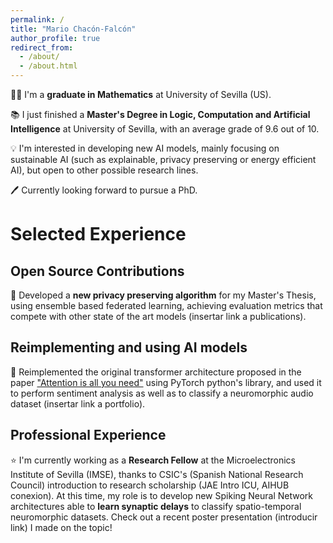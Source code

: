 ```yaml
---
permalink: /
title: "Mario Chacón-Falcón"
author_profile: true
redirect_from: 
  - /about/
  - /about.html
---
```


👨‍🎓 I'm a **graduate in Mathematics** at University of Sevilla (US).

📚 I just finished a **Master's Degree in Logic, Computation and Artificial Intelligence** at University of Sevilla, with an average grade of 9.6 out of 10.

💡 I'm interested in developing new AI models, mainly focusing on sustainable AI (such as explainable, privacy preserving or energy efficient AI), but open to other possible research lines.

🖊️ Currently looking forward to pursue a PhD.


Selected Experience
======

Open Source Contributions
------
🔐 Developed a **new privacy preserving algorithm** for my Master's Thesis, using ensemble based federated learning, achieving evaluation metrics that compete with other 
state of the art models (insertar link a publications). 

Reimplementing and using AI models
------
🤖 Reimplemented the original transformer architecture proposed in the paper ["Attention is all you need"](https://proceedings.neurips.cc/paper_files/paper/2017/file/3f5ee243547dee91fbd053c1c4a845aa-Paper.pdf)
 using PyTorch python's library, and used it to perform sentiment analysis as well as to classify a neuromorphic audio dataset (insertar link a portfolio).   

Professional Experience
------
⭐ I'm currently working as a **Research Fellow** at the Microelectronics Institute of Sevilla (IMSE), thanks to CSIC's (Spanish National Research Council) introduction to research scholarship (JAE Intro ICU, AIHUB conexion). 
At this time, my role is to develop new Spiking Neural Network architectures able to **learn synaptic delays** to classify spatio-temporal neuromorphic datasets. 
Check out a recent poster presentation (introducir link) I made on the topic!